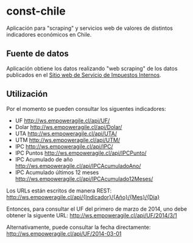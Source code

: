 const-chile
===========

Aplicación para "scraping" y servicios web de valores de distintos indicadores económicos en Chile.


## Fuente de datos

Aplicación obtiene los datos realizando "web scraping" de los datos publicados en el [Sitio web de Servicio de Impuestos Internos](http://www.sii.cl/pagina/valores/valyfechas.htm).

## Utilización

Por el momento se pueden consultar los siguentes indicadores:
* UF http://ws.empoweragile.cl/api/UF/
* Dolar http://ws.empoweragile.cl/api/Dolar/
* UTA http://ws.empoweragile.cl/api/UTA/
* UTM http://ws.empoweragile.cl/api/UTM/
* IPC http://ws.empoweragile.cl/api/IPC/
* IPC Puntos http://ws.empoweragile.cl/api/IPCPunto/
* IPC Acumulado de año http://ws.empoweragile.cl/api/IPCAcumuladoAno/
* IPC Acumulado últimos 12 meses http://ws.empoweragile.cl/api/IPCAcumulado12Meses/

Los URLs están escritos de manera REST:
http://ws.empoweragile.cl/api/{Indicador}/{Año}/{Mes}/{Día}

Entonces, para consultar el UF del primero de marzo de 2014, uno debe obtener la siguente URL:
http://ws.empoweragile.cl/api/UF/2014/3/1

Alternativamente, puede consultar la fecha directamente:
http://ws.empoweragile.cl/api/UF/2014-03-01



